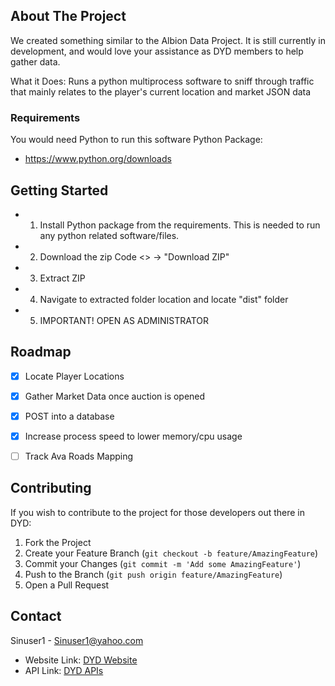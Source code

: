 <!-- ABOUT THE PROJECT -->
## About The Project

We created something similar to the Albion Data Project. It is still currently in development, and would love your assistance as DYD members to help gather data.

What it Does:
Runs a python multiprocess software to sniff through traffic that mainly relates to the player's current location and market JSON data


### Requirements
You would need Python to run this software
Python Package:
- https://www.python.org/downloads

<!-- GETTING STARTED -->
## Getting Started

- 1. Install Python package from the requirements. This is needed to run any python related software/files.
- 2. Download the zip Code <> -> "Download ZIP"
- 3. Extract ZIP
- 4. Navigate to extracted folder location and locate "dist" folder
- 5. IMPORTANT! OPEN AS ADMINISTRATOR


<!-- ROADMAP -->
## Roadmap

- [x] Locate Player Locations
- [x] Gather Market Data once auction is opened
- [x] POST into a database
- [x] Increase process speed to lower memory/cpu usage
- [ ] Track Ava Roads Mapping


<!-- CONTRIBUTING -->
## Contributing

If you wish to contribute to the project for those developers out there in DYD:

1. Fork the Project
2. Create your Feature Branch (`git checkout -b feature/AmazingFeature`)
3. Commit your Changes (`git commit -m 'Add some AmazingFeature'`)
4. Push to the Branch (`git push origin feature/AmazingFeature`)
5. Open a Pull Request

## Contact

Sinuser1 - Sinuser1@yahoo.com

- Website Link: [DYD Website](http://159.89.34.98:8080/)
- API Link: [DYD APIs](http://159.89.34.98:8000/)

